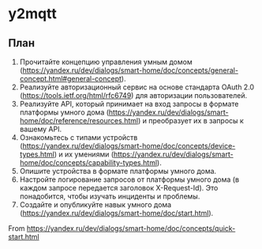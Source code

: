# y2mqtt
## План
1. Прочитайте концепцию управления умным домом (https://yandex.ru/dev/dialogs/smart-home/doc/concepts/general-concept.html#general-concept).
2. Реализуйте авторизационный сервис на основе стандарта OAuth 2.0 (https://tools.ietf.org/html/rfc6749) для авторизации пользователей.
3. Реализуйте API, который принимает на вход запросы в формате платформы умного дома (https://yandex.ru/dev/dialogs/smart-home/doc/reference/resources.html) и преобразует их в запросы к вашему API.
4. Ознакомьтесь с типами устройств (https://yandex.ru/dev/dialogs/smart-home/doc/concepts/device-types.html) и их умениями (https://yandex.ru/dev/dialogs/smart-home/doc/concepts/capability-types.html).
5. Опишите устройства в формате платформы умного дома.
6. Настройте логирование запросов от платформы умного дома (в каждом запросе передается заголовок X-Request-Id). Это понадобится, чтобы изучать инциденты и проблемы.
7. Создайте и опубликуйте навык умного дома (https://yandex.ru/dev/dialogs/smart-home/doc/start.html).

From https://yandex.ru/dev/dialogs/smart-home/doc/concepts/quick-start.html
